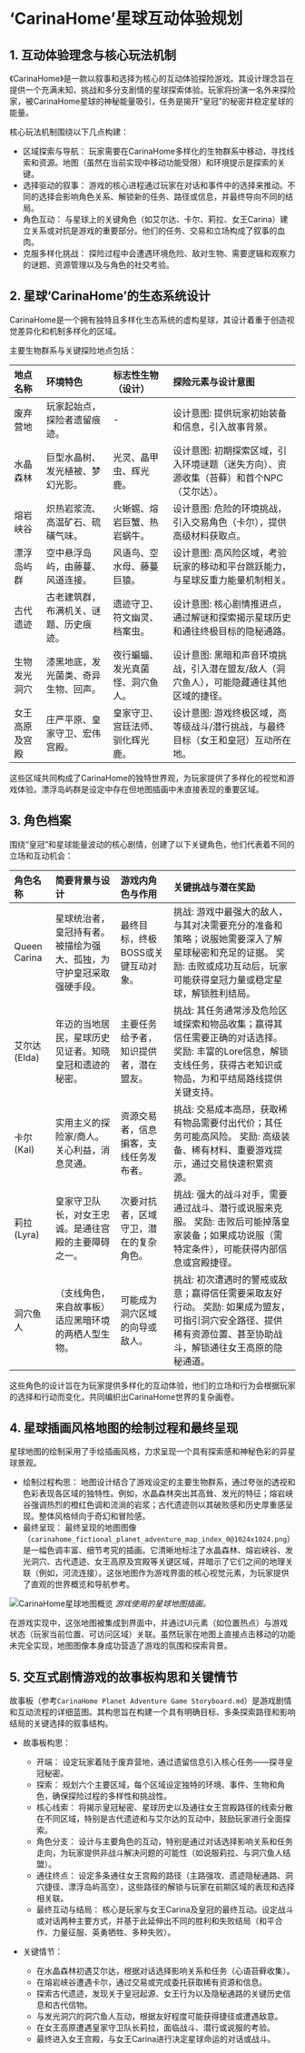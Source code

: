 # ‘CarinaHome’星球互动体验规划

## 1. 互动体验理念与核心玩法机制

《CarinaHome》是一款以叙事和选择为核心的互动体验探险游戏。其设计理念旨在提供一个充满未知、挑战和多分支剧情的星球探索体验。玩家将扮演一名外来探险家，被CarinaHome星球的神秘能量吸引，任务是揭开“皇冠”的秘密并稳定星球的能量。

核心玩法机制围绕以下几点构建：
*   区域探索与导航： 玩家需要在CarinaHome多样化的生物群系中移动，寻找线索和资源。地图（虽然在当前实现中移动功能受限）和环境提示是探索的关键。
*   选择驱动的叙事： 游戏的核心进程通过玩家在对话和事件中的选择来推动。不同的选择会影响角色关系、解锁新的任务、路径或信息，并最终导向不同的结局。
*   角色互动： 与星球上的关键角色（如艾尔达、卡尔、莉拉、女王Carina）建立关系或对抗是游戏的重要部分。他们的任务、交易和立场构成了叙事的血肉。
*   克服多样化挑战： 探险过程中会遭遇环境危险、敌对生物、需要逻辑和观察力的谜题、资源管理以及与角色的社交考验。

## 2. 星球‘CarinaHome’的生态系统设计

CarinaHome是一个拥有独特且多样化生态系统的虚构星球，其设计着重于创造视觉差异化和机制多样化的区域。

主要生物群系与关键探险地点包括：

| 地点名称       | 环境特色                               | 标志性生物（设计）               | 探险元素与设计意图                                           |
| :------------- | :------------------------------------- | :------------------------------- | :----------------------------------------------------------- |
| 废弃营地       | 玩家起始点，探险者遗留痕迹。           | -                                | 设计意图: 提供玩家初始装备和信息，引入故事背景。             |
| 水晶森林       | 巨型水晶树、发光植被、梦幻光影。       | 光灵、晶甲虫、辉光鹿。           | 设计意图: 初期探索区域，引入环境谜题（迷失方向）、资源收集（苔藓）和首个NPC（艾尔达）。 |
| 熔岩峡谷       | 炽热岩浆流、高温矿石、硫磺气味。       | 火蜥蜴、熔岩巨蟹、热岩蜗牛。     | 设计意图: 危险的环境挑战，引入交易角色（卡尔），提供高级材料获取点。 |
| 漂浮岛屿群     | 空中悬浮岛屿，由藤蔓、风道连接。       | 风语鸟、空水母、藤蔓巨猿。       | 设计意图: 高风险区域，考验玩家的移动和平台跳跃能力，与星球反重力能量机制相关。 |
| 古代遗迹       | 古老建筑群，布满机关、谜题、历史痕迹。 | 遗迹守卫、符文幽灵、档案虫。     | 设计意图: 核心剧情推进点，通过解谜和探索揭示星球历史和通往终极目标的隐秘通路。 |
| 生物发光洞穴   | 漆黑地底，发光菌类、奇异生物、回声。   | 夜行蝙蝠、发光真菌怪、洞穴鱼人。 | 设计意图: 黑暗和声音环境挑战，引入潜在盟友/敌人（洞穴鱼人），可能隐藏通往其他区域的捷径。 |
| 女王高原及宫殿 | 庄严平原、皇家守卫、宏伟宫殿。         | 皇家守卫、宫廷法师、驯化辉光鹿。 | 设计意图: 游戏终极区域，高等级战斗/潜行挑战，与最终目标（女王和皇冠）互动所在地。 |

这些区域共同构成了CarinaHome的独特世界观，为玩家提供了多样化的视觉和游戏体验。漂浮岛屿群是设定中存在但地图插画中未直接表现的重要区域。

## 3. 角色档案

围绕“皇冠”和星球能量波动的核心剧情，创建了以下关键角色，他们代表着不同的立场和互动机会：

| 角色名称      | 简要背景与设计                                               | 游戏内角色与作用                       | 关键挑战与潜在奖励                                           |
| :------------ | :----------------------------------------------------------- | :------------------------------------- | :----------------------------------------------------------- |
| Queen Carina  | 星球统治者，皇冠持有者。被描绘为强大、孤独，为守护皇冠采取强硬手段。 | 最终目标，终极BOSS或关键互动对象。     | 挑战: 游戏中最强大的敌人，与其对决需要充分的准备和策略；说服她需要深入了解星球秘密和充足的证据。 奖励: 击败或成功互动后，玩家可能获得皇冠力量或稳定星球，解锁胜利结局。 |
| 艾尔达 (Elda) | 年迈的当地居民，星球历史见证者。知晓皇冠和遗迹的秘密。       | 主要任务给予者，知识提供者，潜在盟友。 | 挑战: 其任务通常涉及危险区域探索和物品收集；赢得其信任需要正确的对话选择。 奖励: 丰富的Lore信息，解锁支线任务，获得古老知识或物品，为和平结局路线提供关键支持。 |
| 卡尔 (Kal)    | 实用主义的探险家/商人。关心利益，消息灵通。                  | 资源交易者，信息掮客，支线任务发布者。 | 挑战: 交易成本高昂，获取稀有物品需要付出代价；其任务可能高风险。 奖励: 高级装备、稀有材料、重要游戏提示，通过交易快速积累资源。 |
| 莉拉 (Lyra)   | 皇家守卫队长，对女王忠诚。是通往宫殿的主要障碍之一。         | 次要对抗者，区域守卫，潜在的复杂角色。 | 挑战: 强大的战斗对手，需要通过战斗、潜行或说服来克服。 奖励: 击败后可能掉落皇家装备；如果成功说服（需特定条件），可能获得内部信息或宫殿捷径。 |
| 洞穴鱼人      | （支线角色，来自故事板）适应黑暗环境的两栖人型生物。         | 可能成为洞穴区域的向导或敌人。         | 挑战: 初次遭遇时的警戒或敌意；赢得信任需要采取友好行动。 奖励: 如果成为盟友，可指引洞穴安全路径、提供稀有资源位置、甚至协助战斗，解锁通往女王高原的隐秘通道。 |

这些角色的设计旨在为玩家提供多样化的互动体验，他们的立场和行为会根据玩家的选择和行动而变化，共同编织出CarinaHome世界的复杂画卷。

## 4. 星球插画风格地图的绘制过程和最终呈现

星球地图的绘制采用了手绘插画风格，力求呈现一个具有探索感和神秘色彩的异星球景观。

*   绘制过程构思： 地图设计结合了游戏设定的主要生物群系，通过夸张的透视和色彩表现各区域的独特性。例如，水晶森林突出其高耸、发光的特征；熔岩峡谷强调热烈的橙红色调和流淌的岩浆；古代遗迹则以其破败感和历史厚重感呈现。整体风格倾向于奇幻和冒险感。
*   最终呈现： 最终呈现的地图图像（`carinahome_fictional_planet_adventure_map_index_0@1024x1024.png`）是一幅色调丰富、细节考究的插画。它清晰地标注了水晶森林、熔岩峡谷、发光洞穴、古代遗迹、女王高原及宫殿等关键区域，并暗示了它们之间的地理关联（例如，河流连接）。这张地图作为游戏界面的核心视觉元素，为玩家提供了直观的世界概览和导航参考。

![CarinaHome星球地图概览](https://r2.flowith.net/files/o/1748409383108-carinahome_fictional_planet_adventure_map_index_0@1024x1024.png)
*游戏使用的星球地图插画。*

在游戏实现中，这张地图被集成到界面中，并通过UI元素（如位置热点）与游戏状态（玩家当前位置、可访问区域）关联。虽然玩家在地图上直接点击移动的功能未完全实现，地图图像本身成功营造了游戏的氛围和探索背景。

## 5. 交互式剧情游戏的故事板构思和关键情节

故事板（参考`CarinaHome Planet Adventure Game Storyboard.md`）是游戏剧情和互动流程的详细蓝图。其构思旨在构建一个具有明确目标、多条探索路径和影响结局的关键选择的叙事结构。

*   故事板构思：
    *   开端： 设定玩家着陆于废弃营地，通过遗留信息引入核心任务——探寻皇冠秘密。
    *   探索： 规划六个主要区域，每个区域设定独特的环境、事件、生物和角色，确保探险过程的多样性和挑战性。
    *   核心线索： 将揭示皇冠秘密、星球历史以及通往女王宫殿路径的线索分散在不同区域，特别是古代遗迹和与艾尔达的互动中，鼓励玩家进行全面探索。
    *   角色分支： 设计与主要角色的互动，特别是通过对话选择影响关系和任务走向，为玩家提供非战斗解决问题的可能性（如说服莉拉、与洞穴鱼人结盟）。
    *   通往终点： 设定多条通往女王宫殿的路径（主路强攻、遗迹隐秘通路、洞穴捷径、漂浮岛屿高空），这些路径的解锁与玩家在前期区域的表现和选择相关联。
    *   最终互动与结局： 核心是玩家与女王Carina及皇冠的最终互动。设定战斗或对话两种主要方式，并基于此延伸出不同的胜利和失败结局（和平合作、力量征服、英勇牺牲、多种失败）。

*   关键情节：
    *   在水晶森林初遇艾尔达，根据对话选择影响关系和任务（心语苔藓收集）。
    *   在熔岩峡谷遭遇卡尔，通过交易或完成委托获取稀有资源和信息。
    *   探索古代遗迹，发现关于皇冠起源、女王行为以及隐秘通路的关键历史信息和古代信物。
    *   与发光洞穴的洞穴鱼人互动，根据友好程度可能获得捷径或遭遇敌意。
    *   在女王高原遭遇皇家守卫队长莉拉，面临战斗、潜行或说服的考验。
    *   最终进入女王宫殿，与女王Carina进行决定星球命运的对话或战斗。
